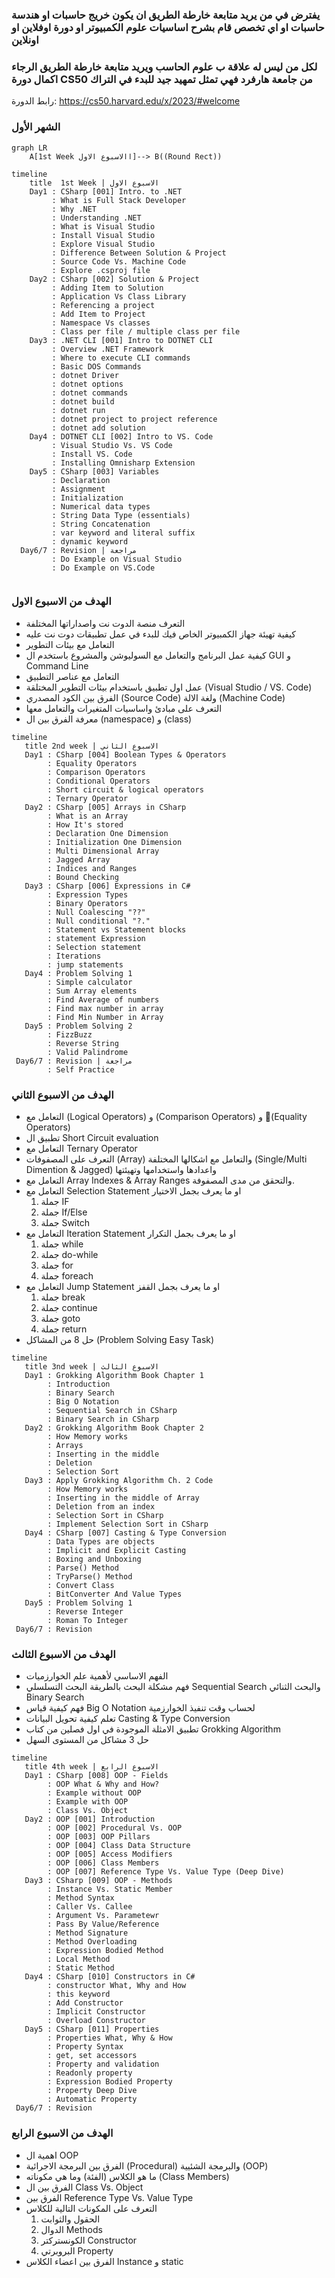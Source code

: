 ### يفترض في من يريد متابعة خارطة الطريق ان يكون خريج حاسبات او هندسة حاسبات او اي تخصص قام بشرح اساسيات علوم الكمبيوتر او دورة اوفلاين او اونلاين
### لكل من ليس له علاقة ب علوم الحاسب ويريد متابعة خارطة الطريق الرجاء اكمال دورة CS50 من جامعة هارفرد فهي تمثل تمهيد جيد للبدء في التراك

رابط الدورة: https://cs50.harvard.edu/x/2023/#welcome

### الشهر الأول
```mermaid
graph LR
    A[1st Week االاسبوع الاول]--> B((Round Rect))
```

```mermaid
timeline
    title  1st Week | الاسبوع الاول 
    Day1 : CSharp [001] Intro. to .NET
         : What is Full Stack Developer
         : Why .NET
         : Understanding .NET
         : What is Visual Studio
         : Install Visual Studio
         : Explore Visual Studio
         : Difference Between Solution & Project
         : Source Code Vs. Machine Code
         : Explore .csproj file
    Day2 : CSharp [002] Solution & Project
         : Adding Item to Solution
         : Application Vs Class Library
         : Referencing a project
         : Add Item to Project
         : Namespace Vs classes
         : Class per file / multiple class per file 
    Day3 : .NET CLI [001] Intro to DOTNET CLI
         : Overview .NET Framework
         : Where to execute CLI commands
         : Basic DOS Commands
         : dotnet Driver
         : dotnet options
         : dotnet commands
         : dotnet build
         : dotnet run
         : dotnet project to project reference
         : dotnet add solution
    Day4 : DOTNET CLI [002] Intro to VS. Code
         : Visual Studio Vs. VS Code
         : Install VS. Code
         : Installing Omnisharp Extension
    Day5 : CSharp [003] Variables 
         : Declaration
         : Assignment
         : Initialization
         : Numerical data types
         : String Data Type (essentials)
         : String Concatenation
         : var keyword and literal suffix
         : dynamic keyword
  Day6/7 : Revision | مراجعة
         : Do Example on Visual Studio
         : Do Example on VS.Code
         
```
###  الهدف من الاسبوع الاول
- التعرف منصة الدوت نت واصداراتها المختلفة
- كيفية تهيئة جهاز الكمبيوتر الخاص فيك للبدء في عمل تطبيقات دوت نت عليه
- التعامل مع بيئات التطوير
- كيفية عمل البرنامج والتعامل مع السوليوشن والمشروع باستخدم ال GUI و Command Line
- التعامل مع عناصر التطبيق
- عمل اول تطبيق باستخدام بيئات التطوير المختلقة (Visual Studio / VS. Code)
- الفرق بين الكود المصدري (Source Code) ولغة الالة (Machine Code)
- التعرف على مبادئ واساسيات المتغيرات والتعامل معها
- معرفة الفرق بين ال (namespace) و (class)

 ```mermaid
timeline
    title 2nd week | الاسبوع الثاني
    Day1 : CSharp [004] Boolean Types & Operators
         : Equality Operators
         : Comparison Operators
         : Conditional Operators
         : Short circuit & logical operators 
         : Ternary Operator
    Day2 : CSharp [005] Arrays in CSharp
         : What is an Array
         : How It's stored
         : Declaration One Dimension
         : Initialization One Dimension
         : Multi Dimensional Array
         : Jagged Array
         : Indices and Ranges
         : Bound Checking
    Day3 : CSharp [006] Expressions in C#
         : Expression Types
         : Binary Operators
         : Null Coalescing "??"
         : Null conditional "?."
         : Statement vs Statement blocks
         : statement Expression
         : Selection statement
         : Iterations
         : jump statements
    Day4 : Problem Solving 1
         : Simple calculator
         : Sum Array elements
         : Find Average of numbers
         : Find max number in array
         : Find Min Number in Array
    Day5 : Problem Solving 2
         : FizzBuzz
         : Reverse String
         : Valid Palindrome
  Day6/7 : Revision | مراجعة
         : Self Practice    
```
###  الهدف من الاسبوع الثاني
- التعامل مع (Logical Operators) و (Comparison Operators) و (ُEquality Operators)
- تطبيق ال Short Circuit evaluation
- التعامل مع Ternary Operator
- التعرف على المصفوفات (Array) والتعامل مع اشكالها المختلفة (Single/Multi Dimention & Jagged) واعدادها واستخدامها وتهيئتها
- التعامل مع Array Indexes & Array Ranges والتحقق من مدى المصفوفة.
- التعامل مع Selection Statement او ما يعرف بجمل الاختيار 
   1. جملة IF
   2. جملة If/Else
   3. جملة Switch
- التعامل مع Iteration Statement او ما يعرف بجمل التكرار
   1. جملة while    
   2. جملة do-while
   3. جملة for
   4. جملة foreach
- التعامل مع Jump Statement او ما يعرف بجمل القفز
   1. جملة break 
   2. جملة continue
   3. جملة goto
   4. جملة return
- حل 8 من المشاكل (Problem Solving Easy Task)  
   
 ```mermaid
timeline
    title 3nd week | الاسبوع الثالث
    Day1 : Grokking Algorithm Book Chapter 1
         : Introduction
         : Binary Search
         : Big O Notation
         : Sequential Search in CSharp  
         : Binary Search in CSharp  
    Day2 : Grokking Algorithm Book Chapter 2
         : How Memory works
         : Arrays
         : Inserting in the middle 
         : Deletion
         : Selection Sort 
    Day3 : Apply Grokking Algorithm Ch. 2 Code
         : How Memory works
         : Inserting in the middle of Array
         : Deletion from an index
         : Selection Sort in CSharp
         : Implement Selection Sort in CSharp
    Day4 : CSharp [007] Casting & Type Conversion
         : Data Types are objects
         : Implicit and Explicit Casting
         : Boxing and Unboxing
         : Parse() Method
         : TryParse() Method
         : Convert Class
         : BitConverter And Value Types
    Day5 : Problem Solving 1
         : Reverse Integer
         : Roman To Integer  
  Day6/7 : Revision
```
###  الهدف من الاسبوع الثالث
- الفهم الاساسي لأهمية علم الخوارزميات
- فهم مشكلة البحث بالطريقة البحث التسلسلي  Sequential Search والبحث الثنائي Binary Search
- فهم كيفية قياس Big O Notation لحساب وقت تنفيذ الخوارزمية
- تعلم كيفية تحويل البيانات Casting & Type Conversion
- تطبيق الامثلة الموجودة في اول فصلين من كتاب Grokking Algorithm
- حل 3 مشاكل من المستوى السهل 

 ```mermaid
timeline
    title 4th week | الاسبوع الرابع
    Day1 : CSharp [008] OOP - Fields
         : OOP What & Why and How? 
         : Example without OOP
         : Example with OOP
         : Class Vs. Object
    Day2 : OOP [001] Introduction
         : OOP [002] Procedural Vs. OOP
         : OOP [003] OOP Pillars
         : OOP [004] Class Data Structure
         : OOP [005] Access Modifiers
         : OOP [006] Class Members
         : OOP [007] Reference Type Vs. Value Type (Deep Dive)
    Day3 : CSharp [009] OOP - Methods
         : Instance Vs. Static Member
         : Method Syntax
         : Caller Vs. Callee
         : Argument Vs. Parametewr
         : Pass By Value/Reference
         : Method Signature
         : Method Overloading
         : Expression Bodied Method
         : Local Method
         : Static Method 
    Day4 : CSharp [010] Constructors in C#
         : constructor What, Why and How 
         : this keyword
         : Add Constructor
         : Implicit Constructor
         : Overload Constructor
    Day5 : CSharp [011] Properties
         : Properties What, Why & How
         : Property Syntax
         : get, set accessors
         : Property and validation
         : Readonly property
         : Expression Bodied Property
         : Property Deep Dive
         : Automatic Property
  Day6/7 : Revision
```
###  الهدف من الاسبوع الرابع
- اهمية ال OOP
- الفرق بين البرمجة الاجرائية (Procedural) والبرمجة الشئيية (OOP)
- ما هو الكلاس (الفئة) وما هي مكوناته (Class Members)
- الفرق بين ال Class Vs. Object
- الفرق بين Reference Type Vs. Value Type
- التعرف على المكونات التالية للكلاس
  1. الحقول والثوابت
  2. الدوال Methods
  3. الكونستركتر Constructor
  4. البروبرتي Property
- الفرق بين اعضاء الكلاس Instance و static 

